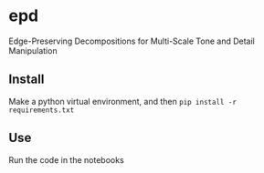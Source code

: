 # epd
Edge-Preserving Decompositions for Multi-Scale Tone and Detail Manipulation

## Install
Make a python virtual environment, and then ```pip install -r requirements.txt```

## Use
Run the code in the notebooks